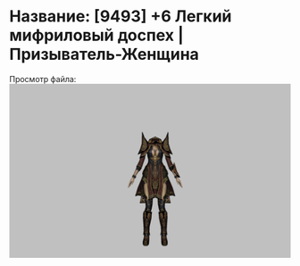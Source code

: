 # Название: [9493] +6 Легкий мифриловый доспех | Призыватель-Женщина

Просмотр файла:
![p090021.png](p090021.png)